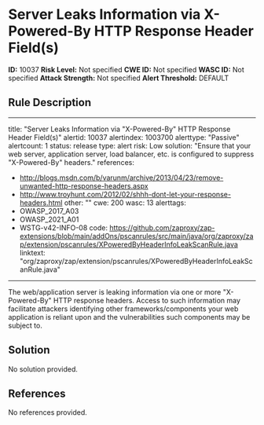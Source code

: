 
# Server Leaks Information via X-Powered-By HTTP Response Header Field(s)

**ID:** 10037
**Risk Level:** Not specified
**CWE ID:** Not specified
**WASC ID:** Not specified
**Attack Strength:** Not specified
**Alert Threshold:** DEFAULT

## Rule Description
---
title: "Server Leaks Information via \"X-Powered-By\" HTTP Response Header Field(s)"
alertid: 10037
alertindex: 1003700
alerttype: "Passive"
alertcount: 1
status: release
type: alert
risk: Low
solution: "Ensure that your web server, application server, load balancer, etc. is configured to suppress \"X-Powered-By\" headers."
references:
   - http://blogs.msdn.com/b/varunm/archive/2013/04/23/remove-unwanted-http-response-headers.aspx
   - http://www.troyhunt.com/2012/02/shhh-dont-let-your-response-headers.html
other: ""
cwe: 200
wasc: 13
alerttags: 
  - OWASP_2017_A03
  - OWASP_2021_A01
  - WSTG-v42-INFO-08
code: https://github.com/zaproxy/zap-extensions/blob/main/addOns/pscanrules/src/main/java/org/zaproxy/zap/extension/pscanrules/XPoweredByHeaderInfoLeakScanRule.java
linktext: "org/zaproxy/zap/extension/pscanrules/XPoweredByHeaderInfoLeakScanRule.java"
---
The web/application server is leaking information via one or more "X-Powered-By" HTTP response headers. Access to such information may facilitate attackers identifying other frameworks/components your web application is reliant upon and the vulnerabilities such components may be subject to.


## Solution
No solution provided.

## References
No references provided.
